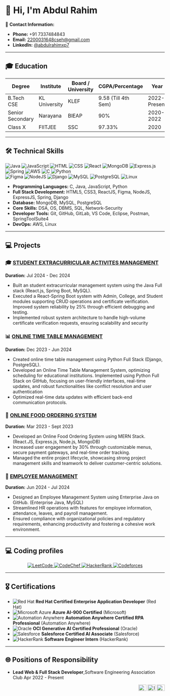 
# 👋 Hi, I'm Abdul Rahim


📧 **Contact Information:**
- **Phone:** +91 7337484843
- **Email:** [2200031648cseh@gmail.com](mailto:2200031648cseh@gmail.com)
- **LinkedIn:** [@abdulrahimxp7](https://www.linkedin.com/in/abdulrahimxp7/)

---

## 🎓 **Education**

| **Degree**         | **Institute**              | **Board / University** | **CGPA/Percentage** | **Year**    |
|--------------------|----------------------------|------------------------|---------------------|-------------|
| B.Tech CSE          | KL University             | KLEF                   | 9.58 (Till 4th Sem) | 2022-Present|
| Senior Secondary    | Narayana                  | BIEAP                  | 90%                 | 2020-2022   |
| Class X             | FIITJEE                   | SSC                    | 97.33%              | 2020        |

---

## 🛠 **Technical Skills**

![Java](https://img.shields.io/badge/Java-ED8B00?style=for-the-badge&logo=java&logoColor=white)
![JavaScript](https://img.shields.io/badge/JavaScript-323330?style=for-the-badge&logo=javascript&logoColor=F7DF1E)
![HTML](https://img.shields.io/badge/HTML5-E34F26?style=for-the-badge&logo=html5&logoColor=white)
![CSS](https://img.shields.io/badge/CSS3-1572B6?style=for-the-badge&logo=css3&logoColor=white)
![React](https://img.shields.io/badge/React-20232A?style=for-the-badge&logo=react&logoColor=61DAFB)
![MongoDB](https://img.shields.io/badge/MongoDB-47A248?style=for-the-badge&logo=mongodb&logoColor=white)
![Express.js](https://img.shields.io/badge/Express.js-000000?style=for-the-badge&logo=express&logoColor=white)
![Spring](https://img.shields.io/badge/Spring-6DB33F?style=for-the-badge&logo=spring&logoColor=white)
![AWS](https://img.shields.io/badge/AWS-232F3E?style=for-the-badge&logo=amazon-aws&logoColor=white) ![C](https://img.shields.io/badge/C-A8B9CC?style=for-the-badge&logo=c&logoColor=white)  ![Python](https://img.shields.io/badge/Python-3776AB?style=for-the-badge&logo=python&logoColor=white)  
![Figma](https://img.shields.io/badge/Figma-F24E1E?style=for-the-badge&logo=figma&logoColor=white)  ![NodeJS](https://img.shields.io/badge/Node.js-339933?style=for-the-badge&logo=node.js&logoColor=white)  ![Django](https://img.shields.io/badge/Django-092E20?style=for-the-badge&logo=django&logoColor=white)  ![MySQL](https://img.shields.io/badge/MySQL-4479A1?style=for-the-badge&logo=mysql&logoColor=white)  ![PostgreSQL](https://img.shields.io/badge/PostgreSQL-316192?style=for-the-badge&logo=postgresql&logoColor=white)   ![Linux](https://img.shields.io/badge/Linux-FCC624?style=for-the-badge&logo=linux&logoColor=black)  



- **Programming Languages:** C, Java, JavaScript, Python
- **Full Stack Development:** HTML5, CSS3, ReactJS, Figma, NodeJS, ExpressJS, Spring, Django
- **Database:** MongoDB, MySQL, PostgreSQL
- **Core Skills:** DSA, OS, DBMS, SQL, Network-Security
- **Developer Tools:** Git, GitHub, GitLab, VS Code, Eclipse, Postman, SpringToolSuite4
- **DevOps:** AWS, Linux

---

## 💻 **Projects**

### 🎓 [STUDENT EXTRACURRICULAR ACTIVITES MANAGEMENT ](#)  
**Duration:** Jul 2024 - Dec 2024
- Built an student extracurricular management system using the Java Full stack (React.js, Spring Boot, MySQL).
- Executed a React-Spring Boot system with Admin, College, and Student modules supporting CRUD operations and certificate verification. Improved system reliability by 25% through efficient debugging and testing.
- Implemented robust system architecture to handle high-volume certificate verification requests, ensuring scalability and
security

### 📊 [ONLINE TIME TABLE MANAGEMENT](#)  
**Duration:** Dec 2023 - Jun 2024 
- Created online time table management using Python Full Stack (Django, PostgreSQL).
- Developed an Online Time Table Management System, optimizing scheduling for educational institutions. Implemented
using Python Full Stack on GitHub, focusing on user-friendly interfaces, real-time updates, and robust functionalities like
conflict resolution and user authentication
- Optimized real-time data updates with efficient back-end communication protocols.

### 🍕 [ONLINE FOOD ORDERING SYSTEM](#)  
**Duration:** Mar 2023 - Sept 2023  
- Developed an Online Food Ordering System using MERN Stack.  (React.JS, Express.js, Node.js, MongoDB)
- Increased user engagement by 30% through customizable menus, secure payment gateways, and real-time order tracking.  
- Managed the entire project lifecycle, showcasing strong project management skills and teamwork to deliver customer-centric solutions.  

### 🏢 [EMPLOYEE MANAGEMENT](#)  
**Duration:** Jun 2024 - Jul 2024  
- Designed an Employee Management System using Enterprise Java on GitHub.  (Enterprise Java, MySQL)
- Streamlined HR operations with features for employee information, attendance, leaves, and payroll management.  
- Ensured compliance with organizational policies and regulatory requirements, enhancing productivity and fostering a cohesive work environment.

---
<h2>💻 Coding profiles</h2>
<p align="center">
  <a href="https://leetcode.com/u/klu_2200031648/">
    <img src="https://img.shields.io/badge/LeetCode-FFA116?style=for-the-badge&logo=leetcode&logoColor=white&logoWidth=40&logoHeight=40" alt="LeetCode" />
  </a>
  <a href="https://www.codechef.com/users/kl_2200031648">
    <img src="https://img.shields.io/badge/CodeChef-5B4638?style=for-the-badge&logo=codechef&logoColor=white&logoWidth=40&logoHeight=40" alt="CodeChef" />
  </a>
  <a href="https://www.hackerrank.com/profile/klu_2200031648">
    <img src="https://img.shields.io/badge/HackerRank-2EC866?style=for-the-badge&logo=hackerrank&logoColor=white&logoWidth=40&logoHeight=40" alt="HackerRank" />
  </a>
  <a href="https://codeforces.com/profile/klu_2200031648">
    <img src="https://img.shields.io/badge/Codeforces-1F8ACB?style=for-the-badge&logo=codeforces&logoColor=white&logoWidth=40&logoHeight=40" alt="Codeforces" />
  </a>
</p>

---


## 🎖 **Certifications**

- ![Red Hat](https://img.shields.io/badge/Red_Hat-EE0000?style=for-the-badge&logo=redhat&logoColor=white) **Red Hat Certified Enterprise Application Developer** (Red Hat)  
- ![Microsoft Azure](https://img.shields.io/badge/Azure_AI_900-0078D4?style=for-the-badge&logo=microsoft-azure&logoColor=white) **Azure AI-900 Certified** (Microsoft)  
- ![Automation Anywhere](https://img.shields.io/badge/Automation_Anywhere-A360-orange?style=for-the-badge&logo=automation-anywhere&logoColor=white) **Automation Anywhere Certified RPA Professional** (Automation Anywhere)  
- ![Oracle](https://img.shields.io/badge/OCI_Generative_AI-F80000?style=for-the-badge&logo=oracle&logoColor=white) **OCI Generative AI Certified Professional** (Oracle)  
- ![Salesforce](https://img.shields.io/badge/Salesforce_AI_Associate-00A1E0?style=for-the-badge&logo=salesforce&logoColor=white) **Salesforce Certified AI Associate** (Salesforce)  
- ![HackerRank](https://img.shields.io/badge/Software_Engineer_Intern-2EC866?style=for-the-badge&logo=hackerrank&logoColor=white) **Software Engineer Intern** (HackerRank)  
---

## 🌐 **Positions of Responsibility**

-  **Lead Web & Full Stack Developer**,Software Engineering Association Club 
  Apr 2022 - Present

<p align="right">
<a href="https://www.codechef.com/users/kl_2200031648" target="blank"><img align="center" src="https://upload.wikimedia.org/wikipedia/commons/1/1d/CodeChef-logo.svg" alt="codechef" height="20" width="25" /></a>
<a href="https://leetcode.com/u/klu_2200031648/" target="blank"><img align="center" src="https://upload.wikimedia.org/wikipedia/commons/6/69/LeetCode_logo_2023.svg" alt="leetcode" height="20" width="25" /></a>
<a href="https://www.geeksforgeeks.org/user/abdulrahimxp/" target="blank"><img align="center" src="https://upload.wikimedia.org/wikipedia/commons/7/75/GeeksforGeeks_logo.svg" alt="geeksforgeeks" height="20" width="25" /></a>
</p>
